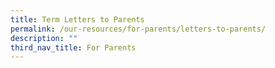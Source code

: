 ```yaml
---
title: Term Letters to Parents
permalink: /our-resources/for-parents/letters-to-parents/
description: ""
third_nav_title: For Parents
---
```


